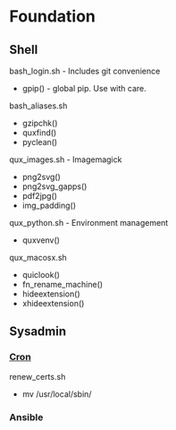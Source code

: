 # Foundation

## Shell

bash_login.sh - Includes git convenience
- gpip() - global pip. Use with care.

bash_aliases.sh
- gzipchk()
- quxfind()
- pyclean()

qux_images.sh - Imagemagick
- png2svg()
- png2svg_gapps()
- pdf2jpg()
- img_padding()

qux_python.sh - Environment management
- quxvenv()

qux_macosx.sh
- quiclook()
- fn_rename_machine()
- hideextension()
- xhideextension()

## Sysadmin

### [Cron](sysadmin/cron)

renew_certs.sh
- mv /usr/local/sbin/

### Ansible
